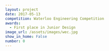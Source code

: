 ```yaml
---
layout: project
date: 2017-05-13
competition: Waterloo Engineering Competition
awards:
  - First place in Junior Design
image_url: /assets/images/wec.jpg
show_in_home: False
number: 0
---
```

